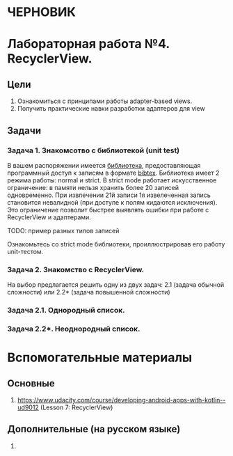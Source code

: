 # ЧЕРНОВИК

# Лабораторная работа №4. RecyclerView.

## Цели
1. Ознакомиться с принципами работы adapter-based views.
1. Получить практические навки разработки адаптеров для view

## Задачи
### Задача 1. Знакомсотво с библиотекой (unit test)
В вашем распоряжении имеется [библиотека](nowhere), предоставляющая программный доступ к записям в формате [bibtex](todo). Библиотека имеет 2 режима работы: normal и strict. В strict mode работает искусственное ограничение: в памяти нельзя хранить более 20 записей одновременно. При извлечении 21й записи 1я извелеченная запись становится невалидной (при доступе к полям кидаются исключения). Это ограничение позволит быстрее выявлять ошибки при работе с RecyclerView и адаптерами.

TODO: пример разных типов записей

Ознакомьтесь со strict mode библиотеки, проиллюстрировав его работу unit-тестом.

### Задача 2. Знакомство с RecyclerView.
На выбор предлагается решить одну из двух задач: 2.1 (задача обычной сложности) или 2.2* (задача повышенной сложности)

### Задача 2.1. Однородный список.
### Задача 2.2*. Неоднородный список.

# Вспомогательные материалы
## Основные
1. https://www.udacity.com/course/developing-android-apps-with-kotlin--ud9012 (Lesson 7: RecyclerView)

## Дополнительные (на русском языке)
1. 
